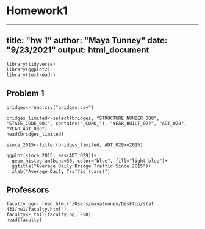 # Homework1

---
title: "hw 1"
author: "Maya Tunney"
date: "9/23/2021"
output: html_document
---
```{r}
library(tidyverse)
library(ggplot2)
library(textreadr)
```


## Problem 1

```{r}
bridges<-read.csv("bridges.csv")
```
```{r}
bridges_limited<-select(bridges, "STRUCTURE_NUMBER_008", "STATE_CODE_001", contains("_COND_"), "YEAR_BUILT_027", "ADT_029", "YEAR_ADT_030")
head(bridges_limited)
```

```{r}
since_2015<-filter(bridges_limited, ADT_029>=2015)

ggplot(since_2015, aes(ADT_029))+
  geom_histogram(bins=50, color="blue", fill="light blue")+
  ggtitle("Average Daily Bridge Traffic Since 2015")+
  xlab("Average Daily Traffic (cars)")
```


## Professors

```{r}
faculty_og<- read_html("/Users/mayatunney/Desktop/stat 433/hw1/faculty.html")
faculty<- tail(faculty_og, -58)
head(faculty)
```
